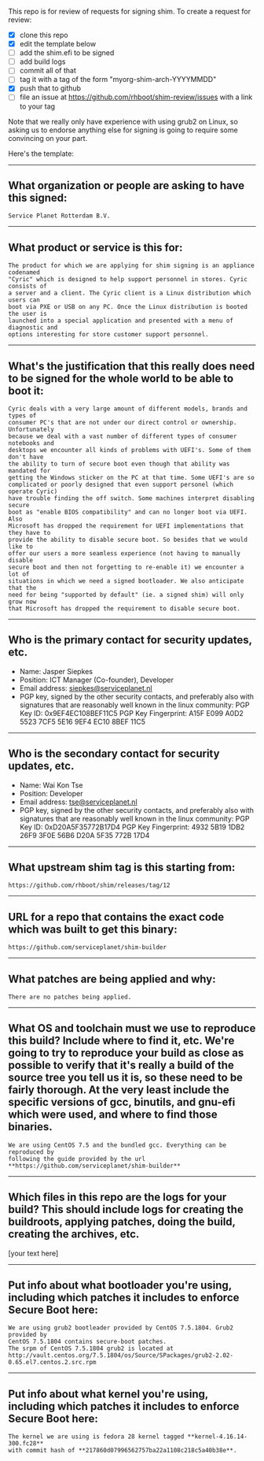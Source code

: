 This repo is for review of requests for signing shim.  To create a request for review:

- [x] clone this repo
- [x] edit the template below
- [ ] add the shim.efi to be signed
- [ ] add build logs
- [ ] commit all of that
- [ ] tag it with a tag of the form "myorg-shim-arch-YYYYMMDD"
- [x] push that to github
- [ ] file an issue at https://github.com/rhboot/shim-review/issues with a link to your tag

Note that we really only have experience with using grub2 on Linux, so asking
us to endorse anything else for signing is going to require some convincing on
your part.

Here's the template:

-------------------------------------------------------------------------------
What organization or people are asking to have this signed:
-------------------------------------------------------------------------------
`Service Planet Rotterdam B.V.`

-------------------------------------------------------------------------------
What product or service is this for:
-------------------------------------------------------------------------------

``` no-highlight
The product for which we are applying for shim signing is an appliance codenamed
"Cyric" which is designed to help support personnel in stores. Cyric consists of
a server and a client. The Cyric client is a Linux distribution which users can
boot via PXE or USB on any PC. Once the Linux distribution is booted the user is
launched into a special application and presented with a menu of diagnostic and
options interesting for store customer support personnel.
```

-------------------------------------------------------------------------------
What's the justification that this really does need to be signed for the whole world to be able to boot it:
-------------------------------------------------------------------------------

``` no-highlight
Cyric deals with a very large amount of different models, brands and types of
consumer PC's that are not under our direct control or ownership. Unfortunately
because we deal with a vast number of different types of consumer notebooks and
desktops we encounter all kinds of problems with UEFI's. Some of them don't have
the ability to turn of secure boot even though that ability was mandated for
getting the Windows sticker on the PC at that time. Some UEFI's are so
complicated or poorly designed that even support personel (which operate Cyric)
have trouble finding the off switch. Some machines interpret disabling secure
boot as "enable BIOS compatibility" and can no longer boot via UEFI. Also
Microsoft has dropped the requirement for UEFI implementations that they have to
provide the ability to disable secure boot. So besides that we would like to
offer our users a more seamless experience (not having to manually disable
secure boot and then not forgetting to re-enable it) we encounter a lot of
situations in which we need a signed bootloader. We also anticipate that the
need for being "supported by default" (ie. a signed shim) will only grow now
that Microsoft has dropped the requirement to disable secure boot.
```

-------------------------------------------------------------------------------
Who is the primary contact for security updates, etc.
-------------------------------------------------------------------------------
- Name: Jasper Siepkes
- Position: ICT Manager (Co-founder), Developer
- Email address: siepkes@serviceplanet.nl
- PGP key, signed by the other security contacts, and preferably also with signatures that are reasonably well known in the linux community:
PGP Key ID: 0x9EF4EC108BEF11C5
PGP Key Fingerprint: A15F E099 A0D2 5523 7CF5  5E16 9EF4 EC10 8BEF 11C5

-------------------------------------------------------------------------------
Who is the secondary contact for security updates, etc.
-------------------------------------------------------------------------------
- Name: Wai Kon Tse
- Position: Developer
- Email address: tse@serviceplanet.nl
- PGP key, signed by the other security contacts, and preferably also with signatures that are reasonably well known in the linux community:
PGP Key ID: 0xD20A5F35772B17D4
PGP Key Fingerprint: 4932 5B19 1DB2 26F9 3F0E 56B6 D20A 5F35 772B 17D4

-------------------------------------------------------------------------------
What upstream shim tag is this starting from:
-------------------------------------------------------------------------------
`https://github.com/rhboot/shim/releases/tag/12`

-------------------------------------------------------------------------------
URL for a repo that contains the exact code which was built to get this binary:
-------------------------------------------------------------------------------
`https://github.com/serviceplanet/shim-builder`

-------------------------------------------------------------------------------
What patches are being applied and why:
-------------------------------------------------------------------------------
`There are no patches being applied.`

-------------------------------------------------------------------------------
What OS and toolchain must we use to reproduce this build?  Include where to find it, etc.  We're going to try to reproduce your build as close as possible to verify that it's really a build of the source tree you tell us it is, so these need to be fairly thorough. At the very least include the specific versions of gcc, binutils, and gnu-efi which were used, and where to find those binaries.
-------------------------------------------------------------------------------

``` no-highlight
We are using CentOS 7.5 and the bundled gcc. Everything can be reproduced by
following the guide provided by the url **https://github.com/serviceplanet/shim-builder**
```

-------------------------------------------------------------------------------
Which files in this repo are the logs for your build?   This should include logs for creating the buildroots, applying patches, doing the build, creating the archives, etc.
-------------------------------------------------------------------------------
[your text here]


-------------------------------------------------------------------------------
Put info about what bootloader you're using, including which patches it includes to enforce Secure Boot here:
-------------------------------------------------------------------------------

``` no-highlight
We are using grub2 bootleader provided by CentOS 7.5.1804. Grub2 provided by
CentOS 7.5.1804 contains secure-boot patches.
The srpm of CentOS 7.5.1804 grub2 is located at http://vault.centos.org/7.5.1804/os/Source/SPackages/grub2-2.02-0.65.el7.centos.2.src.rpm
```

-------------------------------------------------------------------------------
Put info about what kernel you're using, including which patches it includes to enforce Secure Boot here:
-------------------------------------------------------------------------------

``` no-highlight
The kernel we are using is fedora 28 kernel tagged **kernel-4.16.14-300.fc28**
with commit hash of **217860d07996562757ba22a1108c218c5a40b38e**.
```
